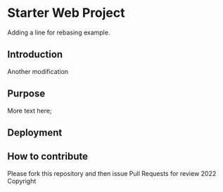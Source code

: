 # Starter Web Project
Adding a line for rebasing example.

## Introduction
Another modification

## Purpose
More text here;

## Deployment

## How to contribute
Please fork this repository and then issue Pull Requests for review
2022 Copyright
